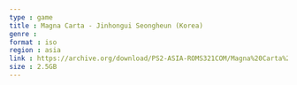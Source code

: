 ```yaml
---
type : game
title : Magna Carta - Jinhongui Seongheun (Korea)
genre : 
format : iso
region : asia
link : https://archive.org/download/PS2-ASIA-ROMS321COM/Magna%20Carta%20-%20Jinhongui%20Seongheun%20%28Korea%29.7z
size : 2.5GB
---
```

